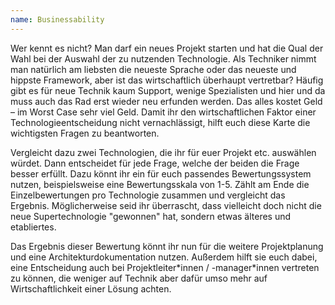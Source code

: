 ```yaml
---
name: Businessability
---
```


Wer kennt es nicht? Man darf ein neues Projekt starten und hat die Qual der Wahl bei
der Auswahl der zu nutzenden Technologie. Als Techniker nimmt man natürlich am liebsten
die neueste Sprache oder das neueste und hippste Framework, aber ist das wirtschaftlich
überhaupt vertretbar? Häufig gibt es für neue Technik kaum Support, wenige Spezialisten 
und hier und da muss auch das Rad erst wieder neu erfunden werden. Das alles kostet Geld &ndash;
im Worst Case sehr viel Geld. Damit ihr den wirtschaftlichen Faktor einer Technologieentscheidung
nicht vernachlässigt, hilft euch diese Karte die wichtigsten Fragen zu beantworten.

Vergleicht dazu zwei Technologien, die ihr für euer Projekt etc. auswählen würdet. Dann
entscheidet für jede Frage, welche der beiden die Frage besser erfüllt. Dazu könnt ihr ein für
euch passendes Bewertungssystem nutzen, beispielsweise eine Bewertungsskala von 1-5. Zählt am
Ende die Einzelbewertungen pro Technologie zusammen und vergleicht das Ergebnis. Möglicherweise
seid ihr überrascht, dass vielleicht doch nicht die neue Supertechnologie "gewonnen" hat, sondern
etwas älteres und etabliertes. 

Das Ergebnis dieser Bewertung könnt ihr nun für die weitere Projektplanung und eine Architekturdokumentation nutzen. 
Außerdem hilft sie euch dabei, eine Entscheidung auch bei Projektleiter\*innen / -manager\*innen vertreten zu können, 
die weniger auf Technik aber dafür umso mehr auf Wirtschaftlichkeit einer Lösung achten.